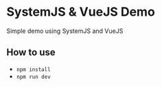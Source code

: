 # SystemJS & VueJS Demo

Simple demo using SystemJS and VueJS

## How to use

- `npm install`
- `npm run dev`